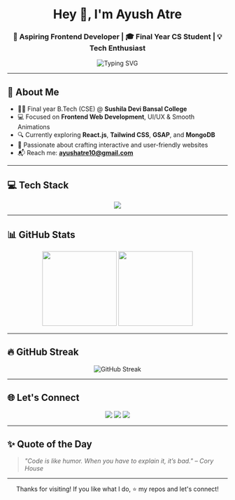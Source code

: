 <h1 align="center">Hey 👋, I'm Ayush Atre</h1>
<h3 align="center">🚀 Aspiring Frontend Developer | 🎓 Final Year CS Student | 💡 Tech Enthusiast</h3>

<p align="center">
  <img src="https://readme-typing-svg.demolab.com?font=Fira+Code&size=22&duration=3000&pause=1000&color=00F7FF&center=true&vCenter=true&width=435&lines=Frontend+Developer+%F0%9F%92%BB;Creative+Coder+%F0%9F%92%A1;Lifelong+Learner+%F0%9F%92%96" alt="Typing SVG" />
</p>

---

## 📌 About Me
- 👨‍🎓 Final year B.Tech (CSE) @ **Sushila Devi Bansal College**
- 💻 Focused on **Frontend Web Development**, UI/UX & Smooth Animations
- 🔍 Currently exploring **React.js**, **Tailwind CSS**, **GSAP**, and **MongoDB**
- 🌟 Passionate about crafting interactive and user-friendly websites
- 📬 Reach me: **ayushatre10@gmail.com**

---

## 💻 Tech Stack
<div align="center">
  <img src="https://skillicons.dev/icons?i=html,css,js,tailwind,react,git,vscode" />
</div>

---

## 📊 GitHub Stats
<div align="center">
  <img src="https://github-readme-stats.vercel.app/api?username=ayushatree&show_icons=true&theme=radical" height="170" />
  <img src="https://github-readme-stats.vercel.app/api/top-langs/?username=ayushatree&layout=compact&theme=radical" height="170" />
</div>

---

## 🔥 GitHub Streak
<p align="center">
  <img src="https://streak-stats.demolab.com?user=ayushatree&theme=tokyonight&hide_border=false" alt="GitHub Streak" />
</p>

---

## 🌐 Let's Connect
<p align="center">
  <a href="mailto:ayushatre10@gmail.com"><img src="https://img.shields.io/badge/-Email-D14836?style=for-the-badge&logo=gmail&logoColor=white" /></a>
  <a href="https://linkedin.com/in/ayushatre"><img src="https://img.shields.io/badge/-LinkedIn-0A66C2?style=for-the-badge&logo=linkedin&logoColor=white" /></a>
  <a href="https://instagram.com/ayush_atre_"><img src="https://img.shields.io/badge/-Instagram-E4405F?style=for-the-badge&logo=instagram&logoColor=white" /></a>
</p>

---

## ✨ Quote of the Day
> _"Code is like humor. When you have to explain it, it’s bad." – Cory House_

---

<p align="center">Thanks for visiting! If you like what I do, ⭐ my repos and let's connect!</p>
